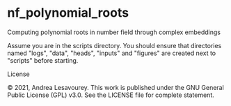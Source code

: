 # nf_polynomial_roots
Computing polynomial roots in number field through complex embeddings

Assume you are in the scripts directory.
You should ensure that directories named "logs", "data", "heads", "inputs" and "figures" are created next to "scripts" before starting.

License

© 2021, Andrea Lesavourey.
This work is published under the GNU General Public License (GPL) v3.0.
See the LICENSE file for complete statement.
